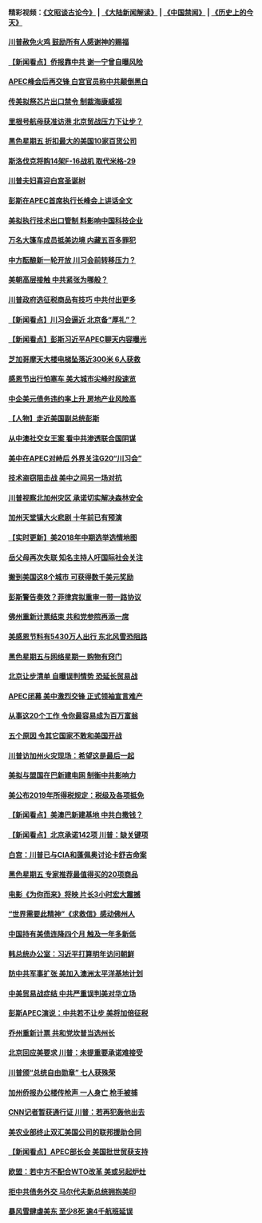 #### 精彩视频：[《文昭谈古论今》](https://github.com/gfw-breaker/wenzhao/blob/master/README.md?t=11210031) | [《大陆新闻解读》](https://github.com/gfw-breaker/ntdtv-comedy/blob/master/README.md?t=11210031) | [《中国禁闻》](https://github.com/gfw-breaker/ntdtv-news/blob/master/README.md?t=11210031) | [《历史上的今天》](https://github.com/gfw-breaker/today-in-history/blob/master/README.md?t=11210031) 

#### [川普赦免火鸡 鼓励所有人感谢神的赐福](../pages/nsc412/n10864662.md?t=11210031) 

#### [【新闻看点】侨报靠中共 谢一宁曾自曝风险](../pages/nsc412/n10864543.md?t=11210031) 

#### [APEC峰会后再交锋 白宫官员称中共颠倒黑白](../pages/nsc412/n10864695.md?t=11210031) 

#### [传美拟祭芯片出口禁令 制裁海康威视](../pages/nsc412/n10864457.md?t=11210031) 

#### [里根号航母获准访港 北京贸战压力下让步？](../pages/nsc412/n10864106.md?t=11210031) 

#### [黑色星期五 折扣最大的美国10家百货公司](../pages/nsc412/n10864377.md?t=11210031) 

#### [斯洛伐克将购14架F-16战机 取代米格-29](../pages/nsc412/n10864268.md?t=11210031) 

#### [川普夫妇喜迎白宫圣诞树](../pages/nsc412/n10862682.md?t=11210031) 

#### [彭斯在APEC首席执行长峰会上讲话全文](../pages/nsc412/n10862507.md?t=11210031) 

#### [美拟执行技术出口管制 料影响中国科技企业](../pages/nsc412/n10862505.md?t=11210031) 

#### [万名大篷车成员抵美边境 内藏五百多罪犯](../pages/nsc412/n10862566.md?t=11210031) 

#### [中方酝酿新一轮开放 川习会前转移压力？](../pages/nsc412/n10862118.md?t=11210031) 

#### [美朝高层接触 中共紧张为哪般？](../pages/nsc412/n10862181.md?t=11210031) 

#### [川普政府选征税商品有技巧 中共付出更多](../pages/nsc412/n10862436.md?t=11210031) 

#### [【新闻看点】川习会逼近 北京备“厚礼”？](../pages/nsc412/n10862214.md?t=11210031) 

#### [【新闻看点】彭斯习近平APEC聊天内容曝光](../pages/nsc412/n10862108.md?t=11210031) 

#### [芝加哥摩天大楼电梯坠落近300米 6人获救](../pages/nsc412/n10862160.md?t=11210031) 

#### [感恩节出行怕塞车 美大城市尖峰时段速览](../pages/nsc412/n10861984.md?t=11210031) 

#### [中企美元债务违约率上升 房地产业风险高](../pages/nsc412/n10862050.md?t=11210031) 

#### [【人物】走近美国副总统彭斯](../pages/nsc412/n10793797.md?t=11210031) 

#### [从中澳社交女王案 看中共渗透联合国阴谋](../pages/nsc412/n10860190.md?t=11210031) 

#### [美中在APEC对峙后 外界关注G20“川习会”](../pages/nsc412/n10861219.md?t=11210031) 

#### [技术盗窃阻击战 美中之间另一场对抗](../pages/nsc412/n10860691.md?t=11210031) 

#### [川普视察北加州灾区  承诺切实解决森林安全](../pages/nsc412/n10861010.md?t=11210031) 

#### [加州天堂镇大火悲剧 十年前已有预演](../pages/nsc412/n10860446.md?t=11210031) 

#### [【实时更新】美2018年中期选举选情地图](../pages/nsc412/n10834279.md?t=11210031) 

#### [岳父母再次失联 知名主持人吁国际社会关注](../pages/nsc412/n10860364.md?t=11210031) 

#### [搬到美国这8个城市 可获得数千美元奖励](../pages/nsc412/n10855624.md?t=11210031) 

#### [彭斯警告奏效？菲律宾拟重审一带一路协议](../pages/nsc412/n10859795.md?t=11210031) 

#### [佛州重新计票结束 共和党参院再添一席](../pages/nsc412/n10860214.md?t=11210031) 

#### [美感恩节料有5430万人出行 东北风雪恐阻路](../pages/nsc412/n10860008.md?t=11210031) 

#### [黑色星期五与网络星期一 购物有窍门](../pages/nsc412/n10858837.md?t=11210031) 

#### [北京让步清单 自曝误判情势 恐延长贸易战](../pages/nsc412/n10859763.md?t=11210031) 

#### [APEC闭幕 美中激烈交锋 正式领袖宣言难产](../pages/nsc412/n10859544.md?t=11210031) 

#### [从事这20个工作 令你最容易成为百万富翁](../pages/nsc412/n10855513.md?t=11210031) 

#### [五个原因 令其它国家不敢和美国开战](../pages/nsc412/n10858519.md?t=11210031) 

#### [川普访加州火灾现场：希望这是最后一起](../pages/nsc412/n10859059.md?t=11210031) 

#### [美拟与盟国在巴新建电网 制衡中共影响力](../pages/nsc412/n10859057.md?t=11210031) 

#### [美公布2019年所得税规定：税级及各项抵免](../pages/nsc412/n10858852.md?t=11210031) 

#### [【新闻看点】美澳巴新建基地 中共白撒钱？](../pages/nsc412/n10858636.md?t=11210031) 

#### [【新闻看点】北京承诺142项 川普：缺关键项](../pages/nsc412/n10858513.md?t=11210031) 

#### [白宫：川普已与CIA和蓬佩奥讨论卡舒吉命案](../pages/nsc412/n10858517.md?t=11210031) 

#### [黑色星期五 专家推荐最值得买的20项商品](../pages/nsc412/n10858552.md?t=11210031) 

#### [电影《为你而来》将映 片长3小时宏大震撼](../pages/nsc412/n10858320.md?t=11210031) 

#### [“世界需要此精神”《求救信》感动佛州人](../pages/nsc412/n10857595.md?t=11210031) 

#### [中国持有美债连降四个月 触及一年多新低](../pages/nsc412/n10858378.md?t=11210031) 

#### [韩总统办公室：习近平打算明年访问朝鲜](../pages/nsc412/n10858325.md?t=11210031) 

#### [防中共军事扩张 美加入澳洲太平洋基地计划](../pages/nsc412/n10858258.md?t=11210031) 

#### [中美贸易战症结 中共严重误判美对华立场](../pages/nsc412/n10857352.md?t=11210031) 

#### [彭斯APEC演说：中共若不让步 美将加倍征税](../pages/nsc412/n10858071.md?t=11210031) 

#### [乔州重新计票 共和党坎普当选州长](../pages/nsc412/n10857784.md?t=11210031) 

#### [北京回应美要求 川普：未提重要承诺难接受](../pages/nsc412/n10857142.md?t=11210031) 

#### [川普颁“总统自由勋章” 七人获殊荣](../pages/nsc412/n10857652.md?t=11210031) 

#### [加州侨报办公楼传枪声 一人身亡 枪手被捕](../pages/nsc412/n10857284.md?t=11210031) 

#### [CNN记者暂获通行证 川普：若再犯轰他出去](../pages/nsc412/n10857438.md?t=11210031) 

#### [美农业部终止双汇美国公司的联邦援助合同](../pages/nsc412/n10857177.md?t=11210031) 

#### [【新闻看点】APEC部长会 美国批世贸获支持](../pages/nsc412/n10857086.md?t=11210031) 

#### [欧盟：若中方不配合WTO改革 美或另起炉灶](../pages/nsc412/n10856866.md?t=11210031) 

#### [拒中共债务外交 马尔代夫新总统拥抱美印](../pages/nsc412/n10856998.md?t=11210031) 

#### [暴风雪肆虐美东 至少8死 逾4千航班延误](../pages/nsc412/n10856804.md?t=11210031) 

